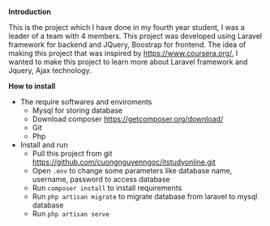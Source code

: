 **Introduction**

This is the project which I have done in my fourth year student, I was a leader of a team with 4 members. This project was developed using Laravel framework for backend and JQuery, Boostrap for frontend. The idea of making this project that was inspired by https://www.coursera.org/, I wanted to make this project to learn more about Laravel framework and Jquery, Ajax technology. 

**How to install**

- The require softwares and enviroments
  - Mysql for storing database
  - Download composer https://getcomposer.org/download/
  - Git
  - Php
- Install and run
  - Pull this project from git https://github.com/cuongnguyenngoc/itstudyonline.git
  - Open `.env` to change some parameters like database name, username, password to access database
  - Run `composer install` to install requirements
  - Run `php artisan migrate` to migrate database from laravel to mysql database
  - Run `php artisan serve`


